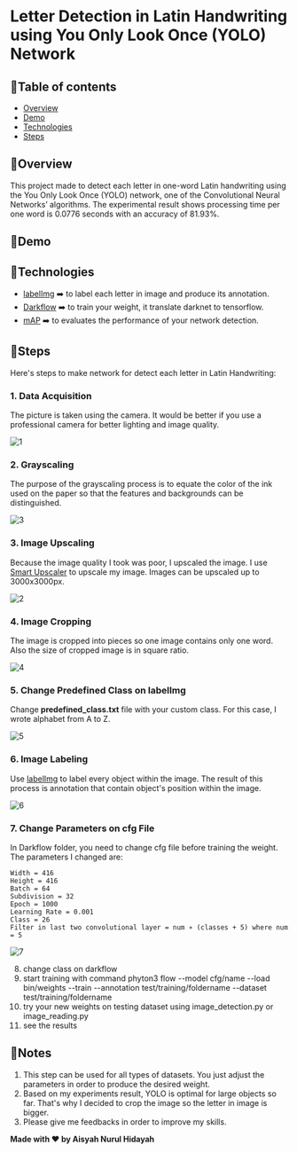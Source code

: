 # Letter Detection in Latin Handwriting using You Only Look Once (YOLO) Network

## 🎯Table of contents
* [Overview](#overview)
* [Demo](#demo)
* [Technologies](#technologies)
* [Steps](#steps)

## 🎯Overview
This project made to detect each letter in one-word Latin handwriting using the You Only Look Once (YOLO) network, one of the Convolutional Neural Networks’ algorithms. The experimental result shows processing time per one word is 0.0776 seconds with an accuracy of 81.93%. 

## 🎯Demo


## 🎯Technologies
* [labelImg](https://github.com/tzutalin/labelImg) ➡️ to label each letter in image and produce its annotation.
* [Darkflow](https://github.com/thtrieu/darkflow) ➡️ to train your weight, it translate darknet to tensorflow.
* [mAP](https://github.com/Cartucho/mAP) ➡️ to evaluates the performance of your network detection.

## 🎯Steps
Here's steps to make network for detect each letter in Latin Handwriting:

### **1. Data Acquisition**

The picture is taken using the camera. It would be better if you use a professional camera for better lighting and image quality.

![1](https://user-images.githubusercontent.com/68186227/116775015-f78b9800-aa92-11eb-90e0-bb9fc04cef3a.gif)

### **2. Grayscaling**

The purpose of the grayscaling process is to equate the color of the ink used on the paper so that the features and backgrounds can be distinguished. 

![3](https://user-images.githubusercontent.com/68186227/116775321-0b37fe00-aa95-11eb-9172-c5f19a1f3f8b.gif)

### **3. Image Upscaling**

Because the image quality I took was poor, I upscaled the image. I use [Smart Upscaler](https://icons8.com/upscaler) to upscale my image. Images can be upscaled up to 3000x3000px.

![2](https://user-images.githubusercontent.com/68186227/116775217-7503d800-aa94-11eb-9f34-8475dfefa2f7.gif)

### **4. Image Cropping**

The image is cropped into pieces so one image contains only one word. Also the size of cropped image is in square ratio.

![4](https://user-images.githubusercontent.com/68186227/116775618-8f3eb580-aa96-11eb-99c5-b97650c704e1.gif)

### **5. Change Predefined Class on labelImg**

Change **predefined_class.txt** file with your custom class. For this case, I wrote alphabet from A to Z.

![5](https://user-images.githubusercontent.com/68186227/116775825-c06bb580-aa97-11eb-9db7-a44801330f91.gif)

### **6. Image Labeling**

Use [labelImg](https://github.com/tzutalin/labelImg) to label every object within the image. The result of this process is annotation that contain object's position within the image.

![6](https://user-images.githubusercontent.com/68186227/116775880-1cced500-aa98-11eb-951f-bb13e1273eea.gif)

### **7. Change Parameters on cfg File**

In Darkflow folder, you need to change cfg file before training the weight. The parameters I changed are:
```
Width = 416
Height = 416
Batch = 64
Subdivision = 32
Epoch = 1000
Learning Rate = 0.001
Class = 26
Filter in last two convolutional layer = num ∗ (classes + 5) where num = 5
```

![7](https://user-images.githubusercontent.com/68186227/116776084-65d35900-aa99-11eb-8d54-16dbb6bbe6bd.gif)

8. change class on darkflow
9. start training with command phyton3 flow --model cfg/name --load bin/weights --train --annotation test/training/foldername --dataset test/training/foldername
10. try your new weights on testing dataset using image_detection.py or image_reading.py
11. see the results

## 🎯Notes
1. This step can be used for all types of datasets. You just adjust the parameters in order to produce the desired weight.
2. Based on my experiments result, YOLO is optimal for large objects so far. That's why I decided to crop the image so the letter in image is bigger.
3. Please give me feedbacks in order to improve my skills.

**Made with ❤️ by Aisyah Nurul Hidayah**
